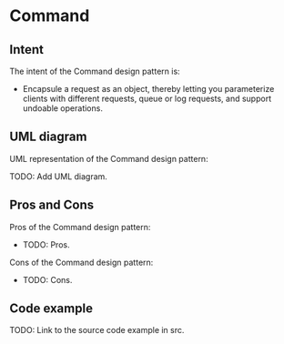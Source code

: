 # Command

## Intent

The intent of the Command design pattern is:

- Encapsule a request as an object, thereby letting you parameterize clients with different requests, queue or log requests, and support undoable operations.

## UML diagram

UML representation of the Command design pattern:

TODO: Add UML diagram.

## Pros and Cons

Pros of the Command design pattern:

- TODO: Pros.

Cons of the Command design pattern:

- TODO: Cons.

## Code example

TODO: Link to the source code example in src.
